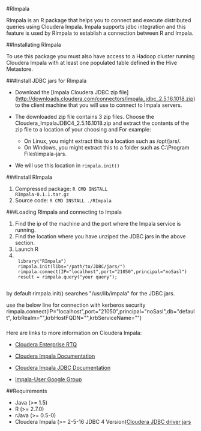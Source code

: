 #RImpala

RImpala is an R package that helps you to connect and execute distributed queries using Cloudera Impala.
Impala supports jdbc integration and this feature is used by RImpala to establish a connection between R and Impala. 

##Installating RImpala

To use this package you must also have access to a Hadoop cluster running Cloudera Impala with at least one populated table defined in the Hive Metastore.

###Install JDBC jars for RImpala

* Download the [Impala Cloudera JDBC zip file] (http://downloads.cloudera.com/connectors/impala_jdbc_2.5.16.1018.zip) to the client machine that you will use to connect to Impala servers.

*  The downloaded zip file contains 3 zip files. Choose the Cloudera_ImpalaJDBC4_2.5.16.1018.zip and extract the contents of the zip file to a location of your choosing and
	For example:
	- On Linux, you might extract this to a location such as /opt/jars/.
	- On Windows, you might extract this to a folder such as C:\Program Files\impala-jars.
* We will use this location in <code>rimpala.init()</code>

###Install RImpala
1. Compressed package: <code>R CMD INSTALL RImpala-0.1.1.tar.gz</code>
2. Source code: <code>R CMD INSTALL ./RImpala</code>

###Loading RImpala and connecting to Impala
1. Find the ip of the machine and the port where the Impala service is running.
2. Find the location where you have unziped the JDBC jars in the above section.
2. Launch R
3. <code>
	library("RImpala")
	rimpala.init(libs="/path/to/JDBC/jars/")
	rimpala.connect(IP="localhost",port="21050",principal="noSasl")
	result = rimpala.query("your query");
	</code>
by default rimpala.init() searches "/usr/lib/impala" for the JDBC jars.

use the below line for connection with kerberos security
rimpala.connect(IP="localhost",port="21050",principal="noSasl",db="default", krbRealm="",krbHostFQDN="",krbServiceName="")

###
Here are links to more information on Cloudera Impala:

- [Cloudera Enterprise RTQ](http://www.cloudera.com/content/cloudera/en/products/cloudera-enterprise-core/cloudera-enterprise-RTQ.html) 

- [Cloudera Impala Documentation](http://www.cloudera.com/content/support/en/documentation/cloudera-impala/cloudera-impala-documentation-v1-latest.html)

- [Cloudera Impala JDBC Documentation](http://www.cloudera.com/content/cloudera/en/documentation/connectors/latest/PDF/Cloudera-JDBC-Driver-for-Impala-Install-Guide.pdf)

- [Impala-User Google Group](https://groups.google.com/a/cloudera.org/forum/?fromgroups#!forum/impala-user)
 
##Requirements
- Java (>= 1.5)
- R (>= 2.7.0)
- rJava (>= 0.5-0)
- Cloudera Impala (>= 2-5-16 JDBC 4 Version)[Cloudera JDBC driver jars](http://downloads.cloudera.com/connectors/impala_jdbc_2.5.16.1018.zip)


